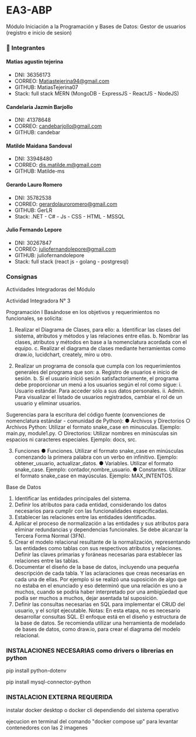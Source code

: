 # EA3-ABP
Módulo Iniciación a la Programación y Bases de Datos: Gestor de usuarios (registro e inicio de sesion)

### 👥 Integrantes

#### Matias agustin tejerina
- DNI: 36356173
- CORREO: Matiastejerina94@gmail.com
- GITHUB: MatiasTejerina07
- Stack: full stack  MERN (MongoDB - ExpressJS - ReactJS - NodeJS)

#### Candelaria Jazmín Barjollo 
- DNI: 41378648	
- CORREO: candebarjollo@gmail.com	
- GITHUB: candebar

#### Matilde Maidana Sandoval 
- DNI: 33948480	
- CORREO: dis.matilde.m@gmail.com
- GITHUB: Matilde-ms

#### Gerardo Lauro Romero 
- DNI: 35782538	
- CORREO: gerardolauroromero@gmail.com
- GITHUB: GerLR
- Stack: .NET - C# - Js - CSS - HTML - MSSQL

#### Julio Fernando Lepore 
- DNI: 30267847
- CORREO: juliofernandolepore@gmail.com
- GITHUB: juliofernandolepore
- Stack: full stack (react js - golang - postgresql)

### Consignas

Actividades Integradoras del Módulo

Actividad Integradora N° 3

Programación I
Basándose en los objetivos y requerimientos no funcionales, se solicita:
1. Realizar el Diagrama de Clases, para ello:
a. Identificar las clases del sistema, atributos y métodos y las relaciones entre ellas.
b. Nombrar las clases, atributos y métodos en base a la nomenclatura acordada con el equipo.
c. Realizar el diagrama de clases mediante herramientas como draw.io, lucidchart, creately, miro u otro.

2. Realizar un programa de consola que cumpla con los requerimientos generales del programa que son:
a. Registro de usuarios e inicio de sesión.
b. Si el usuario inició sesión satisfactoriamente, el programa debe proporcionar un menú a los usuarios según el rol como sigue:
i. Usuario estándar. Para acceder sólo a sus datos personales.
ii. Admin. Para visualizar el listado de usuarios registrados, cambiar el rol de un usuario y eliminar usuarios.

Sugerencias para la escritura del código fuente (convenciones de nomenclatura estándar - comunidad de Python):
● Archivos y Directorios
○ Archivos Python: Utilizar el formato snake_case en minusculas. Ejemplo: main.py, module1.py. ○ Directorios: Utilizar nombres en minúsculas sin espacios ni caracteres especiales. Ejemplo: docs, src.

3. Funciones
● Funciones. Utilizar el formato snake_case en minúsculas comenzando la primera palabra con un verbo en infinitivo. Ejemplo: obtener_usuario, actualizar_datos.
● Variables. Utilizar el formato snake_case. Ejemplo: contador,nombre_usuario.
● Constantes. Utilizar el formato snake_case en mayúsculas. Ejemplo: MAX_INTENTOS.

Base de Datos
1. Identificar las entidades principales del sistema.
2. Definir los atributos para cada entidad, considerando los datos necesarios para cumplir con las funcionalidades especificadas.
3. Establecer las relaciones entre las entidades identificadas.
4. Aplicar el proceso de normalización a las entidades y sus atributos para eliminar redundancias y dependencias funcionales. Se debe alcanzar la Tercera Forma Normal (3FN).
5. Crear el modelo relacional resultante de la normalización, representando las entidades como tablas con sus respectivos atributos y relaciones. Definir las
claves primarias y foráneas necesarias para establecer las relaciones entre las tablas.
6. Documentar el diseño de la base de datos, incluyendo una pequeña descripción de cada tabla. Y las aclaraciones que creas necesarias en cada una de ellas. Por ejemplo si se realizó una suposición de algo que no estaba en el enunciado y eso determinó que una relación es uno a muchos, cuando se podría haber interpretado por una ambigüedad que podía ser muchos a
muchos, dejar asentada tal suposición.
7. Definir las consultas necesarias en SQL para implementar el CRUD del usuario, y el script ejecutable.
Notas: En esta etapa, no es necesario desarrollar consultas SQL. El enfoque está en el diseño y estructura de la base de datos. Se recomienda utilizar una herramienta de
modelado de bases de datos, como draw.io, para crear el diagrama del modelo relacional.

### INSTALACIONES NECESARIAS como drivers o librerias en python

pip install python-dotenv

pip install mysql-connector-python

### INSTALACION EXTERNA REQUERIDA

instalar docker desktop o docker cli dependiendo del sistema operativo

ejecucion en terminal del comando "docker compose up" para levantar contenedores con las 2 imagenes